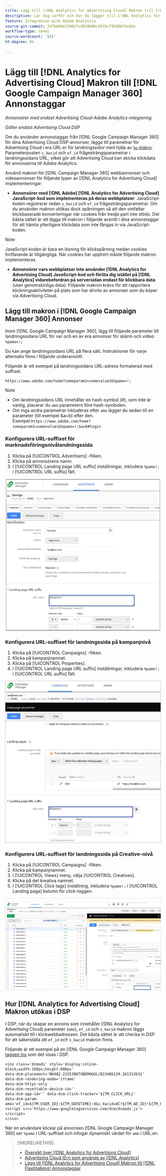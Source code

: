 ```yaml
---
title: Lägg till [!DNL Analytics for Advertising Cloud] Makron till [!DNL Google Campaign Manager 360] Annonstaggar
description: Lär dig varför och hur du lägger till [!DNL Analytics for Advertising Cloud] makron till [!DNL Google Campaign Manager 360] annonstaggar
feature: Integration with Adobe Analytics
source-git-commit: 2dfb609e73902fcd929d96c55fbc79588074c65e
workflow-type: tm+mt
source-wordcount: '521'
ht-degree: 0%

---
```


# Lägg till [!DNL Analytics for Advertising Cloud] Makron till [!DNL Google Campaign Manager 360] Annonstaggar

*Annonsörer med endast Advertising Cloud-Adobe Analytics-integrering*

*Gäller endast Advertising Cloud DSP*

Om du använder annonstaggar från [!DNL Google Campaign Manager 360] för dina Advertising Cloud DSP-annonser, lägga till parametrar för Advertising Cloud i era URL:er för landningssidor med hjälp av [`%p` makro](https://support.google.com/campaignmanager/table/6096962). Parameterposten `s_kwcid` och `ef_id` frågesträngsparametrar i landningssidans URL, vilket gör att Advertising Cloud kan skicka klickdata för annonserna till Adobe Analytics.

Använd makron för [!DNL Campaign Manager 360] webbannonser och videoannonser för följande typer av [!DNL Analytics for Advertising Cloud] implementeringar:

* **Annonsörer med [!DNL Adobe] [!DNL Analytics for Advertising Cloud] JavaScript-kod som implementeras på deras webbplatser**: JavaScript-koden registrerar redan `s_kwcid` och `ef_id` frågesträngsparametrar. Om du använder makron utökas dock spårningen så att den omfattar klickbaserade konverteringar när cookies från tredje part inte stöds. Det bästa sättet är att lägga till makron i följande avsnitt i dina annonstaggar för att hämta ytterligare klickdata som inte fångas in via JavaScript-koden.

>[!NOTE]
>
>JavaScript-koden är bara en lösning för klickspårning medan cookies fortfarande är tillgängliga. När cookies har upphört måste följande makron implementeras.

* **Annonsörer vars webbplatser inte använder [!DNL Analytics for Advertising Cloud] JavaScript-kod och förlita dig istället på [!DNL Analytics] vidarebefordran på serversidan endast för klickbara data** (utan genomskinliga data): Följande makron krävs för att rapportera klickningsaktiviteter på plats som har drivits av annonser som du köper via Advertising Cloud.

## Lägg till makron i [!DNL Google Campaign Manager 360] Annonser

Inom [!DNL Google Campaign Manager 360], lägg till följande parameter till landningssidans URL för var och en av era annonser för skärm och video: `%pamo=!;`

Du kan ange landningssidans URL på flera sätt. Instruktioner för varje alternativ finns i följande underavsnitt.

Följande är ett exempel på landningssidans URL-adress formaterad med suffixet.

```
https://www.adobe.com/home?someparam1=somevalue1&%pamo=!;
```

>[!NOTE]
>
>
>* Om landningssidans URL innehåller en hash-symbol (#), som inte är vanlig, placerar du `amo` parametern före hash-symbolen.
>* Om inga andra parametrar inkluderas efter `amo` lägger du sedan till en parameter (till exempel &amp;a=b) efter den. Exempel:`https://www.adobe.com/home?someparam1=somevalue1&%pamo=!;&a=b#login`


### Konfigurera URL-suffixet för marknadsföringsnivålandningssida

1. Klicka på [!UICONTROL Advertisers] -fliken.
1. Klicka på annonsörens namn.
1. I [!UICONTROL Landing page URL suffix] inställningar, inkludera `%pamo!;` i [!UICONTROL URL suffix] fält.

![Inställningar på annonsörnivå](/help/integrations/assets/macro-ggl360-advertiser.png)

### Konfigurera URL-suffixet för landningssida på kampanjnivå

1. Klicka på [!UICONTROL Campaigns] -fliken.
1. Klicka på kampanjnamnet.
1. Klicka på [!UICONTROL Properties].
1. I [!UICONTROL Landing page URL suffix] inställningar, inkludera `%pamo!;` i [!UICONTROL URL suffix] fält.

![inställningar på kampanjnivå](/help/integrations/assets/macro-ggl360-campaign.png)

### Konfigurera URL-suffixet för landningssida på Creative-nivå

1. Klicka på [!UICONTROL Campaigns] -fliken.
1. Klicka på kampanjnamnet.
1. I [!UICONTROL Views] meny, välja [!UICONTROL Creatives].
1. Klicka på det kreativa namnet.
1. I [!UICONTROL Click tags] inställning, inkludera `%pamo!;` i [!UICONTROL Landing page] kolumn för click-taggen.

![inställningar på kreativ nivå](/help/integrations/assets/macro-ggl360-creative.png)

## Hur [!DNL Analytics for Advertising Cloud] Makron utökas i DSP

I DSP, när du skapar en annons som innehåller [!DNL Analytics for Advertising Cloud] parameter (`amo`), `ef_id` och `s_kwcid` makron läggs automatiskt till i klickwebbadressen. Det bästa sättet är att checka in DSP för att säkerställa att `ef_id` och `s_kwcid` makron finns.

Följande är ett exempel på en [!DNL Google Campaign Manager 360] [taggen ins](https://support.google.com/campaignmanager/answer/6080468) som det visas i DSP.

```
<ins class='dcmads' style='display:inline-block;width:160px;height:600px'
data-dcm-placement='N6482.2155306TUBEMOGUL/B23486129.261313631'
data-dcm-rendering-mode='iframe'
data-dcm-https-only
data-dcm-resettable-device-id=''
data-dcm-app-id='' data-dcm-click-tracker='${TM_CLICK_URL}'
data-dcm-param-amo='ef_id=${TM_USER_ID}:${TM_DATETIME}:d&s_kwcid=AC!${TM_AD_ID}!${TM_PLACEMENT_ID}'>
<script src='https://www.googletagservices.com/dcm/dcmads.js'></script>
</ins>
```

När en användare klickar på annonsen [!DNL Google Campaign Manager 360] ser `%pamo` i URL-suffixet och infogar dynamiskt värdet för `amo` i URL:en.


>[!MORELIKETHIS]
>
>* [Översikt över [!DNL Analytics for Advertising Cloud]](overview.md)
>* [Advertising Cloud ID:n som används av [!DNL Analytics]](/help/integrations/analytics/ids.md)
>* [Lägg till [!DNL Analytics for Advertising Cloud] Makron till [!DNL Flashtalking] Annonstaggar](macros-flashtalking.md)

